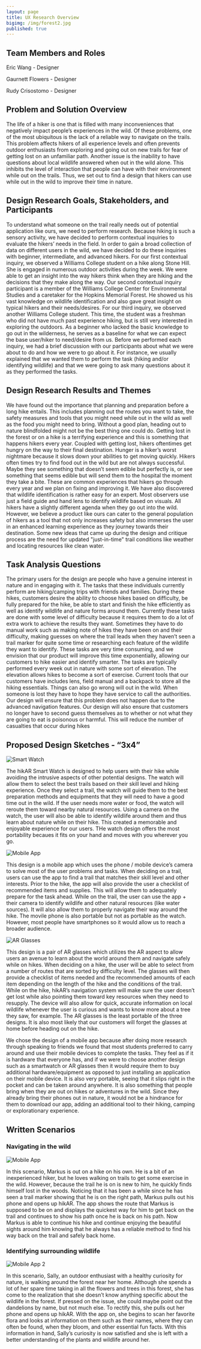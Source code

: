 ```yaml
---
layout: page
title: UX Research Overview
bigimg: /img/forest2.jpg
published: true
---
```


## Team Members and Roles
Eric Wang - Designer

Gaurnett Flowers - Designer

Rudy Crisostomo - Designer

## Problem and Solution Overview
The life of a hiker is one that is filled with many inconveniences that negatively impact people’s experiences in the wild. Of these problems, one of the most ubiquitous is the lack of a reliable way to navigate on the trails. This problem affects hikers of all experience levels and often prevents outdoor enthusiasts from exploring and going out on new trails for fear of getting lost on an unfamiliar path. Another issue is the inability to have questions about local wildlife answered when out in the wild alone. This inhibits the level of interaction that people can have with their environment while out on the trails. Thus, we set out to find a design that hikers can use while out in the wild to improve their time in nature.

## Design Research Goals, Stakeholders, and Participants  
To understand what someone on the trail really needs out of potential application like ours, we need to perform research. Because hiking is such a sensory activity, we have decided to perform contextual inquiries to evaluate the hikers’ needs in the field. In order to gain a broad collection of data on different users in the wild, we have decided to do these inquiries with beginner, intermediate, and advanced hikers. For our first contextual inquiry, we observed a Williams College student on a hike along Stone Hill. She is engaged in numerous outdoor activities during the week. We were able to get an insight into the way hikers think when they are hiking and the decisions that they make along the way. Our second contextual inquiry participant is a member of the Williams College Center for Environmental Studies and a caretaker for the Hopkins Memorial Forest. He showed us his vast knowledge on wildlife identification and also gave great insight on typical hikers and their needs/desires. For our third inquiry, we observed another Williams College student. This time, the student was a freshman who did not have much past experience hiking, but is still very interested in exploring the outdoors. As a beginner who lacked the basic knowledge to go out in the wilderness, he serves as a baseline for what we can expect the base user/hiker to need/desire from us. Before we performed each inquiry, we had a brief discussion with our participants about what we were about to do and how we were to go about it. For instance, we usually explained that we wanted them to perform the task (hiking and/or identifying wildlife) and that we were going to ask many questions about it as they performed the tasks. 

## Design Research Results and Themes  
We have found out the importance that planning and preparation before a long hike entails. This includes planning out the routes you want to take, the safety measures and tools that you might need while out in the wild as well as the food you might need to bring. Without a good plan, heading out to nature blindfolded might not be the best thing one could do. Getting lost in the forest or on a hike is a terrifying experience and this is something that happens hikers every year. Coupled with getting lost, hikers oftentimes get hungry on the way to their final destination. Hunger is a hiker’s worst nightmare because it slows down your abilities to get moving quickly. Hikers often times try to find food out in the wild but are not always successful. Maybe they see something that doesn’t seem edible but perfectly is, or see something that seems edible but will send them to the hospital the moment they take a bite. These are common experiences that hikers go through every year and we plan on fixing and improving it. We have also discovered that wildlife identification is rather easy for an expert. Most observers use just a field guide and hand lens to identify wildlife based on visuals. All hikers have a slightly different agenda when they go out into the wild. However, we believe a product like ours can cater to the general population of hikers as a tool that not only increases safety but also immerses the user in an enhanced learning experience as they journey towards their destination. Some new ideas that came up during the design and critique process are the need for updated "just-in-time" trail conditions like weather and locating resources like clean water. 

## Task Analysis Questions
The primary users for the design are people who have a genuine interest in nature and in engaging with it. The tasks that these individuals currently perform are hiking/camping trips with friends and families.  During these hikes, customers desire the ability to choose hikes based on difficulty, be fully prepared for the hike, be able to start and finish the hike efficiently as well as identify wildlife and nature forms around them. Currently these tasks are done with some level of difficulty because it requires them to do a lot of extra work to achieve the results they want. Sometimes they have to do manual work such as making note of hikes they have been on and their difficulty, making guesses on where the trail leads when they haven’t seen a trail marker for quite some time or researching each feature of the wildlife they want to identify. These tasks are very time consuming, and we envision that our product will improve this time exponentially, allowing our customers to hike easier and identify smarter. The tasks are typically performed every week out in nature with some sort of elevation. The elevation allows hikes to become a sort of exercise. Current tools that our customers have includes lens, field manual and a backpack to store all the hiking essentials. Things can also go wrong will out in the wild. When someone is lost they have to hope they have service to call the authorities. Our design will ensure that this problem does not happen due to the advanced navigation features. Our design will also ensure that customers no longer have to second guess themselves as to whether or not what they are going to eat is poisonous or harmful. This will reduce the number of casualties that occur during hikes 

## Proposed Design Sketches - “3x4”

![Smart Watch](/img/smartwatch.jpg)

The hikAR Smart Watch is designed to help users with their hike while avoiding the intrusive aspects of other potential designs. The watch will allow them to select the best trails based on their skill level and hiking experience. Once they select a trail, the watch will guide them to the best preparation methods and equipments that they will need to have a good time out in the wild. If the user needs more water or food, the watch will reroute them toward nearby natural resources. Using a camera on the watch, the user will also be able to identify wildlife around them and thus learn about nature while on their hike. This created a memorable and enjoyable experience for our users. THe watch design offers the most portability becaues it fits on your hand and moves with you wherever you go.

![Mobile App](/img/mobileapp.jpg)

This design is a mobile app which uses the phone / mobile device’s camera to solve most of the user problems and tasks. When deciding on a trail, users can use the app to find a trail that matches their skill level and other interests. Prior to the hike, the app will also provide the user a checklist of recommended items and supplies. This will allow them to adequately prepare for the task ahead. While on the trail, the user can use the app + their camera to identify wildlife and other natural resources (like water sources). It will also allow them to properly navigate their way around the hike. The movile phone is also portable but not as portable as the watch. However, most people have smartphones so it would allow us to reach a broader audience.

![AR Glasses](/img/arglasses.jpg)

This design is a pair of AR glasses which utilizes the AR aspect to allow users an avenue to learn about the world around them and navigate safely while on hikes. When deciding on a hike, the user will be able to select from a number of routes that are sorted by difficulty level. The glasses will then provide a checklist of items needed and the recommended amounts of each item depending on the length of the hike and the conditions of the trail. While on the hike, hikAR’s navigation system will make sure the user doesn’t get lost while also pointing them toward key resources when they need to resupply. The device will also allow for quick, accurate information on local wildlife whenever the user is curious and wants to know more about a tree they saw, for example. The AR glasses is the least portable of the three designs. It is also most likely that our customers will forget the glasses at home before heading out on the hike.

We chose the design of a mobile app because after doing more research through speaking to friends we found that most students preferred to carry around and use their mobile devices to complete the tasks. They feel as if it is hardware that everyone has, and if we were to choose another design such as a smartwatch or AR glasses then it would require them to buy additional hardware/equipment as opposed to just installing an application on their mobile device. It is also very portable, seeing that it slips right in the pocket and can be taken around anywhere. It is also something that people bring when they are out on hikes or adventures in the wild. Since they already bring their phones out in nature, it would not be a hindrance for them to download our app, adding an additional tool to their hiking, camping or explorationary experience.

## Written Scenarios

### Navigating in the wild

![Mobile App](/img/79D81FC3-0EA0-40B7-BC23-3825A840B7142.JPG)

In this scenario, Markus is out on a hike on his own. He is a bit of an inexperienced hiker, but he loves walking on trails to get some exercise in the wild. However, because the trail he is on is new to him, he quickly finds himself lost in the woods. Noticing that it has been a while since he has seen a trail marker showing that he is on the right path, Markus pulls out his phone and opens up hikAR. The app shows the route that Markus is supposed to be on and displays the quickest way for him to get back on the trail and continues to show his path once he is back on his path. Now Markus is able to continue his hike and continue enjoying the beautiful sights around him knowing that he always has a reliable method to find his way back on the trail and safely back home.

###  Identifying surrounding wildlife

![Mobile App 2](/img/storyboard_id.jpg)

In this scenario, Sally, an outdoor enthusiast with a healthy curiosity for nature, is walking around the forest near her home. Although she spends a lot of her spare time taking in all the flowers and trees in this forest, she has come to the realization that she doesn’t know anything specific about the wildlife in the forest. If pressed on the issue, she could maybe point out the dandelions by name, but not much else. To rectify this, she pulls out her phone and opens up hikAR. With the app on, she begins to scan her favorite flora and looks at information on them such as their names, where they can often be found, when they bloom, and other essential fun facts. With this information in hand, Sally’s curiosity is now satisfied and she is left with a better understanding of the plants and wildlife around her.

